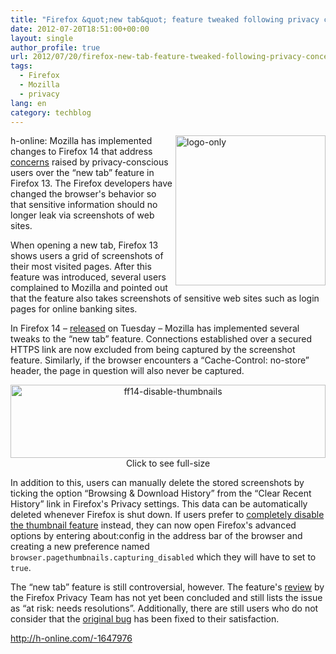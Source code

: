 ```yaml
---
title: "Firefox &quot;new tab&quot; feature tweaked following privacy concerns"
date: 2012-07-20T18:51:00+00:00
layout: single
author_profile: true
url: 2012/07/20/firefox-new-tab-feature-tweaked-following-privacy-concerns/
tags:
  - Firefox
  - Mozilla
  - privacy
lang: en
category: techblog
---
```

<a href="http://lh3.ggpht.com/-mOB6Xw8pB0s/UAmhiB3Z2rI/AAAAAAAAGiQ/SQb5QKQkwrk/s1600-h/logo-only%25255B4%25255D.png" target="_blank"><img title="logo-only" border="0" alt="logo-only" align="right" src="http://lh4.ggpht.com/-Vs1N-QXO-yE/UAmhme-tVBI/AAAAAAAAGiY/yeR00KFYMXY/logo-only_thumb%25255B2%25255D.png?imgmax=800" width="240" height="240" /></a>h-online: Mozilla has implemented changes to Firefox 14 that address <a href="http://www.h-online.com/news/item/Security-concerns-over-Firefox-s-new-tab-thumbnail-feature-1625761.html" target="_blank">concerns</a> raised by privacy-conscious users over the &#8220;new tab&#8221; feature in Firefox 13. The Firefox developers have changed the browser's behavior so that sensitive information should no longer leak via screenshots of web sites. 

When opening a new tab, Firefox 13 shows users a grid of screenshots of their most visited pages. After this feature was introduced, several users complained to Mozilla and pointed out that the feature also takes screenshots of sensitive web sites such as login pages for online banking sites. 

In Firefox 14 – <a href="/2012/07/firefox-thunderbird-panda-and-more.html" target="_blank">released</a> on Tuesday – Mozilla has implemented several tweaks to the &#8220;new tab&#8221; feature. Connections established over a secured HTTPS link are now excluded from being captured by the screenshot feature. Similarly, if the browser encounters a &#8220;Cache-Control: no-store&#8221; header, the page in question will also never be captured. 

<p align="center">
  <a href="http://lh4.ggpht.com/-3mGp6xueJl0/UAmhpEjefJI/AAAAAAAAGig/NkDuqA-_qd8/s1600-h/ff14-disable-thumbnails%25255B5%25255D.png" target="_blank"><img title="ff14-disable-thumbnails" border="0" alt="ff14-disable-thumbnails" src="http://lh3.ggpht.com/-uHXYVrmJNmQ/UAmhr002gWI/AAAAAAAAGio/cES40okqeEY/ff14-disable-thumbnails_thumb%25255B3%25255D.png?imgmax=800" width="504" height="117" /></a> Click to see full-size
</p>

In addition to this, users can manually delete the stored screenshots by ticking the option &#8220;Browsing & Download History&#8221; from the &#8220;Clear Recent History&#8221; link in Firefox's Privacy settings. This data can be automatically deleted whenever Firefox is shut down. If users prefer to <a href="https://bugzilla.mozilla.org/show_bug.cgi?id=726347" target="_blank">completely disable the thumbnail feature</a> instead, they can now open Firefox's advanced options by entering about:config in the address bar of the browser and creating a new preference named `browser.pagethumbnails.capturing_disabled` which they will have to set to `true`. 

The &#8220;new tab&#8221; feature is still controversial, however. The feature's <a href="https://wiki.mozilla.org/Privacy/Reviews/New_Tab" target="_blank">review</a> by the Firefox Privacy Team has not yet been concluded and still lists the issue as &#8220;at risk: needs resolutions&#8221;. Additionally, there are still users who do not consider that the <a href="https://bugzilla.mozilla.org/show_bug.cgi?id=754608" target="_blank">original bug</a> has been fixed to their satisfaction. 

<a title="http://h-online.com/-1647976" href="http://h-online.com/-1647976" target="_blank">http://h-online.com/-1647976</a>